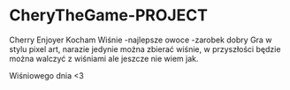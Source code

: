 # CheryTheGame-PROJECT
 Cherry Enjoyer 
 Kocham Wiśnie
 -najlepsze owoce
 -zarobek dobry
Gra w stylu pixel art, narazie jedynie można zbierać wiśnie, w przyszłości będzie można walczyć z wiśniami ale jeszcze nie wiem jak.

Wiśniowego dnia <3

